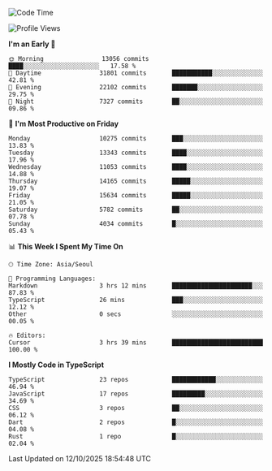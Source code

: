 <!--START_SECTION:waka-->
![Code Time](http://img.shields.io/badge/Code%20Time-8%2C348%20hrs%203%20mins-blue)

![Profile Views](http://img.shields.io/badge/Profile%20Views-0-blue)

**I'm an Early 🐤** 

```text
🌞 Morning                13056 commits       ████░░░░░░░░░░░░░░░░░░░░░   17.58 % 
🌆 Daytime                31801 commits       ███████████░░░░░░░░░░░░░░   42.81 % 
🌃 Evening                22102 commits       ███████░░░░░░░░░░░░░░░░░░   29.75 % 
🌙 Night                  7327 commits        ██░░░░░░░░░░░░░░░░░░░░░░░   09.86 % 
```
📅 **I'm Most Productive on Friday** 

```text
Monday                   10275 commits       ███░░░░░░░░░░░░░░░░░░░░░░   13.83 % 
Tuesday                  13343 commits       ████░░░░░░░░░░░░░░░░░░░░░   17.96 % 
Wednesday                11053 commits       ████░░░░░░░░░░░░░░░░░░░░░   14.88 % 
Thursday                 14165 commits       █████░░░░░░░░░░░░░░░░░░░░   19.07 % 
Friday                   15634 commits       █████░░░░░░░░░░░░░░░░░░░░   21.05 % 
Saturday                 5782 commits        ██░░░░░░░░░░░░░░░░░░░░░░░   07.78 % 
Sunday                   4034 commits        █░░░░░░░░░░░░░░░░░░░░░░░░   05.43 % 
```


📊 **This Week I Spent My Time On** 

```text
🕑︎ Time Zone: Asia/Seoul

💬 Programming Languages: 
Markdown                 3 hrs 12 mins       ██████████████████████░░░   87.83 % 
TypeScript               26 mins             ███░░░░░░░░░░░░░░░░░░░░░░   12.12 % 
Other                    0 secs              ░░░░░░░░░░░░░░░░░░░░░░░░░   00.05 % 

🔥 Editors: 
Cursor                   3 hrs 39 mins       █████████████████████████   100.00 % 
```

**I Mostly Code in TypeScript** 

```text
TypeScript               23 repos            ████████████░░░░░░░░░░░░░   46.94 % 
JavaScript               17 repos            █████████░░░░░░░░░░░░░░░░   34.69 % 
CSS                      3 repos             ██░░░░░░░░░░░░░░░░░░░░░░░   06.12 % 
Dart                     2 repos             █░░░░░░░░░░░░░░░░░░░░░░░░   04.08 % 
Rust                     1 repo              █░░░░░░░░░░░░░░░░░░░░░░░░   02.04 % 
```




 Last Updated on 12/10/2025 18:54:48 UTC
<!--END_SECTION:waka-->
